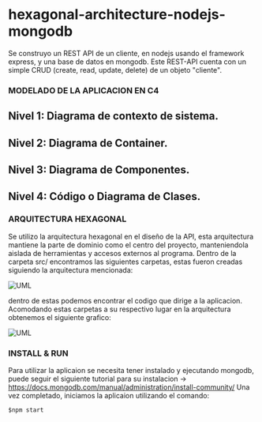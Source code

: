 # hexagonal-architecture-nodejs-mongodb

Se construyo un REST API de un cliente, en nodejs usando el framework express, y una base de datos en mongodb.
Este REST-API cuenta con un simple CRUD (create, read, update, delete) de un objeto "cliente".

### MODELADO DE LA APLICACION EN C4

## Nivel 1: Diagrama de contexto de sistema.

## Nivel 2: Diagrama de Container.

## Nivel 3: Diagrama de Componentes.

## Nivel 4: Código o Diagrama de Clases.


### ARQUITECTURA HEXAGONAL
Se utilizo la arquitectura hexagonal en el diseño de la API, esta arquitectura mantiene la parte de dominio como el centro del proyecto, manteniendola aislada de herramientas y accesos externos al programa.
Dentro de la carpeta src/ encontramos las siguientes carpetas, estas fueron creadas siguiendo la arquitectura mencionada:

![UML](https://github.com/jacovzap/hexagonal-architecture-nodejs-mongodb/blob/main/images/scrfiles.png)

dentro de estas podemos encontrar el codigo que dirige a la aplicacion.
Acomodando estas carpetas a su respectivo lugar en la arquitectura obtenemos el siguiente grafico:

![UML](https://github.com/jacovzap/hexagonal-architecture-nodejs-mongodb/blob/main/images/hexagonalescaled.png)


### INSTALL & RUN
Para utilizar la aplicaion se necesita tener instalado y ejecutando mongodb, puede seguir el siguiente tutorial para su instalacion -> https://docs.mongodb.com/manual/administration/install-community/
Una vez completado, iniciamos la aplicaion utilizando el comando:
```
$npm start
```

